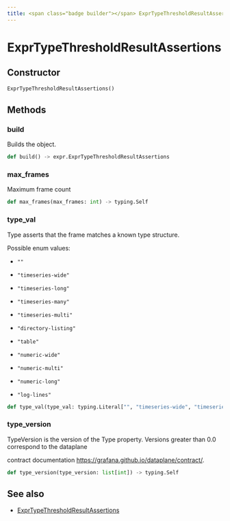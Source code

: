 ```yaml
---
title: <span class="badge builder"></span> ExprTypeThresholdResultAssertions
---
```

# <span class="badge builder"></span> ExprTypeThresholdResultAssertions

## Constructor

```python
ExprTypeThresholdResultAssertions()
```
## Methods

### <span class="badge object-method"></span> build

Builds the object.

```python
def build() -> expr.ExprTypeThresholdResultAssertions
```

### <span class="badge object-method"></span> max_frames

Maximum frame count

```python
def max_frames(max_frames: int) -> typing.Self
```

### <span class="badge object-method"></span> type_val

Type asserts that the frame matches a known type structure.

Possible enum values:

 - `""` 

 - `"timeseries-wide"` 

 - `"timeseries-long"` 

 - `"timeseries-many"` 

 - `"timeseries-multi"` 

 - `"directory-listing"` 

 - `"table"` 

 - `"numeric-wide"` 

 - `"numeric-multi"` 

 - `"numeric-long"` 

 - `"log-lines"` 

```python
def type_val(type_val: typing.Literal["", "timeseries-wide", "timeseries-long", "timeseries-many", "timeseries-multi", "directory-listing", "table", "numeric-wide", "numeric-multi", "numeric-long", "log-lines"]) -> typing.Self
```

### <span class="badge object-method"></span> type_version

TypeVersion is the version of the Type property. Versions greater than 0.0 correspond to the dataplane

contract documentation https://grafana.github.io/dataplane/contract/.

```python
def type_version(type_version: list[int]) -> typing.Self
```

## See also

 * <span class="badge object-type-class"></span> [ExprTypeThresholdResultAssertions](./object-ExprTypeThresholdResultAssertions.md)
